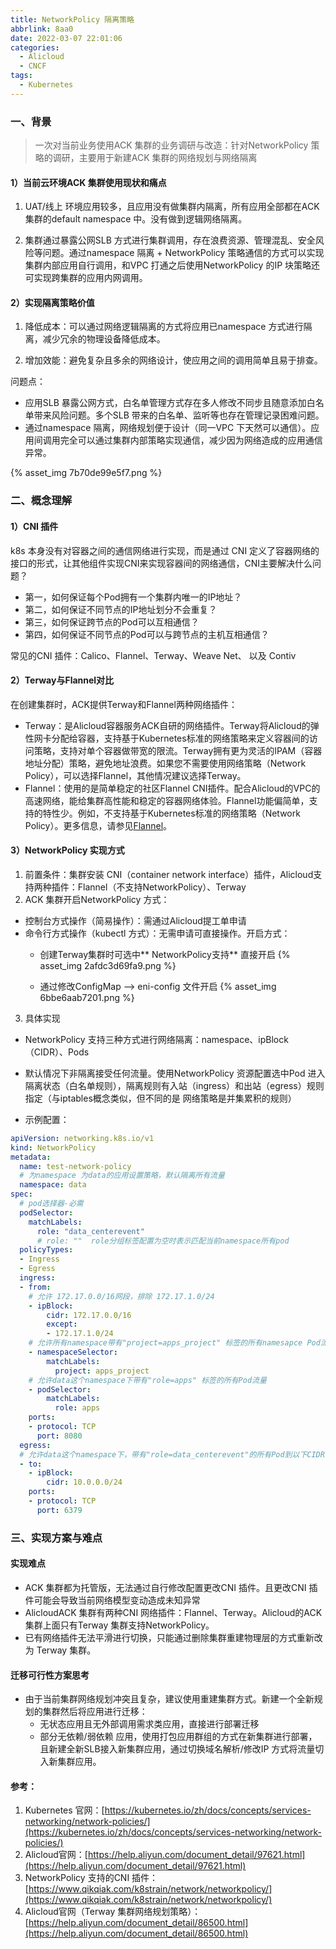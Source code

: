 ```yaml
---
title: NetworkPolicy 隔离策略
abbrlink: 8aa0
date: 2022-03-07 22:01:06
categories:
  - Alicloud
  - CNCF
tags:
  - Kubernetes
---
```

### 一、背景
> 一次对当前业务使用ACK 集群的业务调研与改造：针对NetworkPolicy 策略的调研，主要用于新建ACK 集群的网络规划与网络隔离
#### 1）当前云环境ACK 集群使用现状和痛点
1. UAT/线上 环境应用较多，且应用没有做集群内隔离，所有应用全部都在ACK 集群的default namespace 中。没有做到逻辑网络隔离。

2. 集群通过暴露公网SLB 方式进行集群调用，存在浪费资源、管理混乱、安全风险等问题。通过namespace 隔离 + NetworkPolicy 策略通信的方式可以实现集群内部应用自行调用，和VPC 打通之后使用NetworkPolicy 的IP 块策略还可实现跨集群的应用内网调用。

#### 2）实现隔离策略价值
1. 降低成本：可以通过网络逻辑隔离的方式将应用已namespace 方式进行隔离，减少冗余的物理设备降低成本。

2. 增加效能：避免复杂且多余的网络设计，使应用之间的调用简单且易于排查。

<!--more-->
问题点：
- 应用SLB 暴露公网方式，白名单管理方式存在多人修改不同步且随意添加白名单带来风险问题。多个SLB 带来的白名单、监听等也存在管理记录困难问题。
- 通过namespace 隔离，网络规划便于设计（同一VPC 下天然可以通信）。应用间调用完全可以通过集群内部策略实现通信，减少因为网络造成的应用通信异常。

{% asset_img 7b70de99e5f7.png %}

### 二、概念理解
#### 1）CNI 插件
k8s 本身没有对容器之间的通信网络进行实现，而是通过 CNI 定义了容器网络的接口的形式，让其他组件实现CNI来实现容器间的网络通信，CNI主要解决什么问题？

- 第一，如何保证每个Pod拥有一个集群内唯一的IP地址？
- 第二，如何保证不同节点的IP地址划分不会重复？
- 第三，如何保证跨节点的Pod可以互相通信？
- 第四，如何保证不同节点的Pod可以与跨节点的主机互相通信？

常见的CNI 插件：Calico、Flannel、Terway、Weave Net、 以及 Contiv


#### 2）Terway与Flannel对比
在创建集群时，ACK提供Terway和Flannel两种网络插件：

- Terway：是Alicloud容器服务ACK自研的网络插件。Terway将Alicloud的弹性网卡分配给容器，支持基于Kubernetes标准的网络策略来定义容器间的访问策略，支持对单个容器做带宽的限流。Terway拥有更为灵活的IPAM（容器地址分配）策略，避免地址浪费。如果您不需要使用网络策略（Network Policy），可以选择Flannel，其他情况建议选择Terway。
- Flannel：使用的是简单稳定的社区Flannel CNI插件。配合Alicloud的VPC的高速网络，能给集群高性能和稳定的容器网络体验。Flannel功能偏简单，支持的特性少。例如，不支持基于Kubernetes标准的网络策略（Network Policy）。更多信息，请参见[Flannel](https://github.com/coreos/flannel)。



#### 3）NetworkPolicy 实现方式

1. 前置条件：集群安装 CNI（container network interface）插件，Alicloud支持两种插件：Flannel（不支持NetworkPolicy）、Terway
2. ACK 集群开启NetworkPolicy 方式：
- 控制台方式操作（简易操作）：需通过Alicloud提工单申请
- 命令行方式操作（kubectl 方式）：无需申请可直接操作。开启方式：
   - 创建Terway集群时可选中** NetworkPolicy支持** 直接开启
{% asset_img 2afdc3d69fa9.png %}

   - 通过修改ConfigMap --> eni-config 文件开启
{% asset_img 6bbe6aab7201.png %}


3. 具体实现
- NetworkPolicy 支持三种方式进行网络隔离：namespace、ipBlock（CIDR）、Pods
- 默认情况下非隔离接受任何流量。使用NetworkPolicy 资源配置选中Pod 进入隔离状态（白名单规则），隔离规则有入站（ingress）和出站（egress）规则指定（与iptables概念类似，但不同的是 网络策略是并集累积的规则）

- 示例配置：
```yaml
apiVersion: networking.k8s.io/v1
kind: NetworkPolicy
metadata:
  name: test-network-policy
  # 为namespace 为data的应用设置策略，默认隔离所有流量
  namespace: data
spec:
  # pod选择器-必需
  podSelector:
    matchLabels:
      role: "data_centerevent"
      # role: ""  role分组标签配置为空时表示匹配当前namespace所有pod
  policyTypes:
  - Ingress
  - Egress
  ingress:
  - from:
    # 允许 172.17.0.0/16网段，排除 172.17.1.0/24
    - ipBlock:
        cidr: 172.17.0.0/16
        except:
        - 172.17.1.0/24
    # 允许所有namespace带有"project=apps_project" 标签的所有namesapce Pod流量
    - namespaceSelector:
        matchLabels:
          project: apps_project
    # 允许data这个namespace下带有"role=apps" 标签的所有Pod流量
    - podSelector:
        matchLabels:
          role: apps
    ports:
    - protocol: TCP
      port: 8080
  egress:
  # 允许data这个namespace下，带有"role=data_centerevent"的所有Pod到以下CIDR的流出流量
  - to:
    - ipBlock:
        cidr: 10.0.0.0/24
    ports:
    - protocol: TCP
      port: 6379
```


### 三、实现方案与难点
#### 实现难点

- ACK 集群都为托管版，无法通过自行修改配置更改CNI 插件。且更改CNI 插件可能会导致当前网络模型变动造成未知异常
- AlicloudACK 集群有两种CNI 网络插件：Flannel、Terway。Alicloud的ACK 集群上面只有Terway 集群支持NetworkPolicy。
- 已有网络插件无法平滑进行切换，只能通过删除集群重建物理层的方式重新改为 Terway 集群。


#### 迁移可行性方案思考

- 由于当前集群网络规划冲突且复杂，建议使用重建集群方式。新建一个全新规划的集群然后将应用进行迁移：
   - 无状态应用且无外部调用需求类应用，直接进行部署迁移
   - 部分无依赖/弱依赖 应用，使用打包应用群组的方式在新集群进行部署，且新建全新SLB接入新集群应用，通过切换域名解析/修改IP 方式将流量切入新集群应用。


#### 参考：
1. Kubernetes 官网：[https://kubernetes.io/zh/docs/concepts/services-networking/network-policies/](https://kubernetes.io/zh/docs/concepts/services-networking/network-policies/)
2. Alicloud官网：[https://help.aliyun.com/document_detail/97621.html](https://help.aliyun.com/document_detail/97621.html)
3. NetworkPolicy 支持的CNI 插件：[https://www.qikqiak.com/k8strain/network/networkpolicy/](https://www.qikqiak.com/k8strain/network/networkpolicy/)
4. Alicloud官网（Terway 集群网络规划策略）：[https://help.aliyun.com/document_detail/86500.html](https://help.aliyun.com/document_detail/86500.html)
